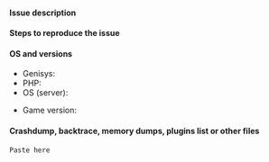 <!--- WARNING
ANY ISSUE ON OUTDATED GENISYS WILL BE CLOSED. CONTINUING SPAMMNG WILL CAUSE A BAN. CHECK YOUR VERSION BEFORE CONTINUING.
ANY ISSUE ASKING UPDATE TO ANY NEW VERSION OF MCPE WILL BE CLOSED.
SEARCH EXISTING ISSUES BEFORE YOU SUBMIT A NEW ONE. 
-->

#### Issue description
<!--- Write a short description about the issue -->

#### Steps to reproduce the issue
<!--- help us find the problem by adding steps to reproduce the issue -->

#### OS and versions
<!--- Try Docker for library/extension issues
use the 'version' command in Genisys
Valid version must contain build number or git hash
Version "latest" is INVALID! Please write properly
If version is invalid, the issue will be CLOSED -->
* Genisys:
* PHP:
* OS (server):
<!--- Game versions include Pocket Edition and Windows 10 Edition Beta -->
* Game version: 
#### Crashdump, backtrace, memory dumps, plugins list or other files
```
Paste here
```
